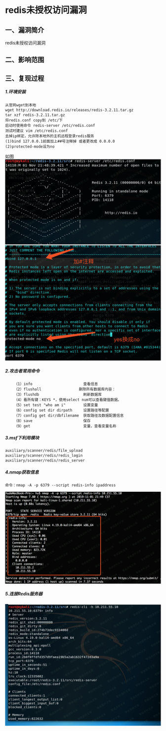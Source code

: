 redis未授权访问漏洞
===================

一、漏洞简介
------------

redis未授权访问漏洞

二、影响范围
------------

三、复现过程
------------

##### 1.环境安装

    从官网wget到本地
    wget http://download.redis.io/releases/redis-3.2.11.tar.gz 
    tar xzf redis-3.2.11.tar.gz 
    将redis.conf copy到 /etc/下
    启动时使用命令 redis-server /etc/redis.conf
    测试时建议 vim /etc/redis.conf
    去掉ip绑定，允许除本地外的主机远程登录redis服务
    (1)bind 127.0.0.1前面加上##号注释掉 或者更改成 0.0.0.0
    (2)protected-mode设为no

如图
![](./.resource/redis未授权访问漏洞/media/rId25.png)![](./.resource/redis未授权访问漏洞/media/rId26.png)

##### 2.攻击者常用命令

        （1）info                       查看信息     
        （2）flushall                 删除所有数据库内容：
        （3）flushdb                    刷新数据库
        （4）看所有键：KEYS *，使用select num可以查看键值数据。
        （5）set test "who am i"        设置变量
        （6）config set dir dirpath     设置路径等配置
        （7）config get dir/dbfilename  获取路径及数据配置信息
        （8）save                       保存
        （9）get                        变量，查看变量名称

##### 3.msf下利用模块

    auxiliary/scanner/redis/file_upload 
    auxiliary/scanner/redis/redis_login
    auxiliary/scanner/redis/redis_server

##### 4.nmap获取信息

    命令：nmap -A -p 6379 --script redis-info ipaddress

![](./.resource/redis未授权访问漏洞/media/rId30.png)

##### 5.连接Redis服务器

![](./.resource/redis未授权访问漏洞/media/rId32.png)

